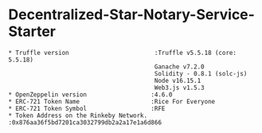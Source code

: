 # Decentralized-Star-Notary-Service-Starter

  
    * Truffle version                        :Truffle v5.5.18 (core: 5.5.18)
                                             Ganache v7.2.0
                                             Solidity - 0.8.1 (solc-js)
                                             Node v16.15.1
                                             Web3.js v1.5.3
    * OpenZeppelin version                  :4.6.0                                        
    * ERC-721 Token Name                    :Rice For Everyone
    * ERC-721 Token Symbol                  :RFE
    * Token Address on the Rinkeby Network. :0x876aa36f5bd7201ca3032799db2a2a17e1a6d866
